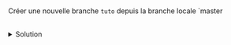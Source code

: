 <br>

Créer une nouvelle branche `tuto` depuis la branche locale `master
<br>
<br>
<details><summary>Solution</summary>
<br>

```plain
git checkout -b tuto master
```{{exec}}
</details>
